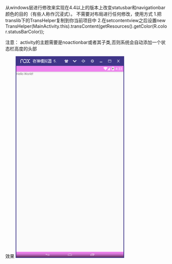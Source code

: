 从windows层进行修改来实现在4.4以上的版本上改变statusbar和navigationbar颜色的目的（有些人称作沉浸式）。
不需要对布局进行任何修改，使用方式
1.把translib下的TransHelper复制到你当前项目中
2.在setcontentview之后设置new TransHelper(MainActivity.this).transContent(getResources().getColor(R.color.statusBarColor));

注意：
activity的主题需要是noactionbar或者其子类,否则系统会自动添加一个状态栏高度的头部


效果
![](https://github.com/LiuLinXin/TransparencyFromWindows/blob/master/trans.png)
